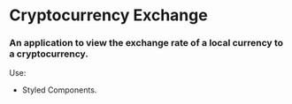 # Cryptocurrency Exchange
### An application to view the exchange rate of a local currency to a cryptocurrency.

Use:
- Styled Components.
